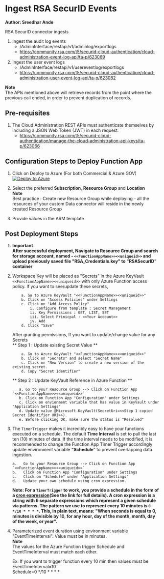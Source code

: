 # Ingest RSA SecurID Events
**Author: Sreedhar Ande**

RSA SecurID connector ingests   
1. Ingest the audit log events  
	- /AdminInterface/restapi/v1/adminlog/exportlogs  
	- https://community.rsa.com/t5/securid-cloud-authentication/cloud-administration-event-log-api/ta-p/623069  
2. Ingest the user event logs  
   - /AdminInterface/restapi/v1/usereventlog/exportlogs  
   - https://community.rsa.com/t5/securid-cloud-authentication/cloud-administration-user-event-log-api/ta-p/623082  

**Note**  
The APIs mentioned above will retrieve records from the point where the previous call ended, in order to prevent duplication of records.

## **Pre-requisites**
1. The Cloud Administration REST APIs must authenticate themselves by including a JSON Web Token (JWT) in each request.   
   - https://community.rsa.com/t5/securid-cloud-authentication/manage-the-cloud-administration-api-keys/ta-p/623066  


## Configuration Steps to Deploy Function App  
1. Click on Deploy to Azure (For both Commercial & Azure GOV)  
[![Deploy to Azure](https://aka.ms/deploytoazurebutton)](https://aka.ms/sentinel-docusignconnector-azuredeploy)  
  

2. Select the preferred **Subscription**, **Resource Group** and **Location**  
   **Note**  
   Best practice : Create new Resource Group while deploying - all the resources of your custom Data connector will reside in the newly created Resource 
   Group
   
3. Provide values in the ARM template  
	
	
## Post Deployment Steps  
1. **Important**  
   **After successful deployment, Navigate to Resource Group and search for storage account, named - `<<FunctionAppName>><<uniqueid>>` and upload previously saved file **"RSA_Credentials.key"** to "RSASecurID" container**  

2. Workspace Key will be placed as "Secrets" in the Azure KeyVault `<<FunctionAppName>><<uniqueid>>` with only Azure Function access policy. If you want to see/update these secrets,  

	```
		a. Go to Azure KeyVault "<<FunctionAppName>><<uniqueid>>"  
		b. Click on "Access Policies" under Settings  
		c. Click on "Add Access Policy"  
			i. Configure from template : Secret Management  
			ii. Key Permissions : GET, LIST, SET  
			iii. Select Prinicpal : <<Your Account>>  
			iv. Add  
		d. Click "Save"  

	```
	After granting permissions, If you want to update/change value for any Secrets  
	** Step 1 : Update existing Secret Value **  
	```
		a. Go to Azure KeyVault "<<FunctionAppName>><<uniqueid>>"  
		b. Click on "Secrets" and select "Secret Name"  
		c. Click on "New Version" to create a new version of the existing secret.  
		d. Copy "Secret Identifier"  
	```
	
	** Step 2 : Update KeyVault Reference in Azure Function **  
	```
	   a. Go to your Resource Group --> Click on Function App `<<FunctionAppName>><<uniqueid>>`  
	   b. Click on Function App "Configuration" under Settings  
	   c. Click on envionment variable that has value in KeyVault under "Application Settings"  
	   d. Update value @Microsoft.KeyVault(SecretUri=<<Step 1 copied Secret Identifier URI>>).  
	   e. Before clicking OK, make sure the status is "Resolved"  
    ```

3. The `TimerTrigger` makes it incredibly easy to have your functions executed on a schedule. The default **Time Interval** is set to pull the last ten (10) minutes of data. If the time interval needs to be modified, it is recommended to change the Function App Timer Trigger accordingly update environment variable **"Schedule**" to prevent overlapping data ingestion.
   ```
   a.	Go to your Resource Group --> Click on Function App `<<FunctionAppName>><<uniqueid>>`
   b.	Click on Function App "Configuration" under Settings 
   c.	Click on "Schedule" under "Application Settings"
   d.	Update your own schedule using cron expression.
   ```
   **Note: For a `TimerTrigger` to work, you provide a schedule in the form of a [cron expression](https://en.wikipedia.org/wiki/Cron#CRON_expression)(See the link for full details). A cron expression is a string with 6 separate expressions which represent a given schedule via patterns. The pattern we use to represent every 10 minutes is `0 */10 * * * *`. This, in plain text, means: "When seconds is equal to 0, minutes is divisible by 10, for any hour, day of the month, month, day of the week, or year".**

4. Parameterized event duration using environment variable "EventTimeInterval". Value must be in minutes.  
   **Note**  
   The values for the Azure Function trigger Schedule and EventTimeInterval must match each other.  
   
   Ex: If you want to trigger function every 10 min then values must be  
   EventTimeInterval=10  
   Schedule=0 */10 * * * *  
